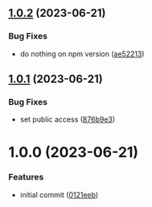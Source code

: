 ## [1.0.2](https://github.com/Basis-Theory-Labs/basistheory-cli/compare/v1.0.1...v1.0.2) (2023-06-21)


### Bug Fixes

* do nothing on npm version ([ae52213](https://github.com/Basis-Theory-Labs/basistheory-cli/commit/ae5221378387acd412407cd99405e24c02c7c531))

## [1.0.1](https://github.com/Basis-Theory-Labs/basistheory-cli/compare/v1.0.0...v1.0.1) (2023-06-21)


### Bug Fixes

* set public access ([876b9e3](https://github.com/Basis-Theory-Labs/basistheory-cli/commit/876b9e3381230777ef32cda7a9fc354b12cc5a99))

# 1.0.0 (2023-06-21)


### Features

* initial commit ([0121eeb](https://github.com/Basis-Theory-Labs/basistheory-cli/commit/0121eebec5d48db1aa6f1baa9ef7c9b944554d70))
